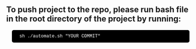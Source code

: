 ## To push project to the repo, please run bash file in the root directory of the project by running:
<section style="background: #000; color:#fff; padding:10px 10px 10px 20px;border-radius:5px; font-weight:200; font-family:Menlo,Consolas,Monaco,Liberation Mono,Lucida Console; font-size:12px;margin:15px;">sh ./automate.sh "YOUR COMMIT"</section>
